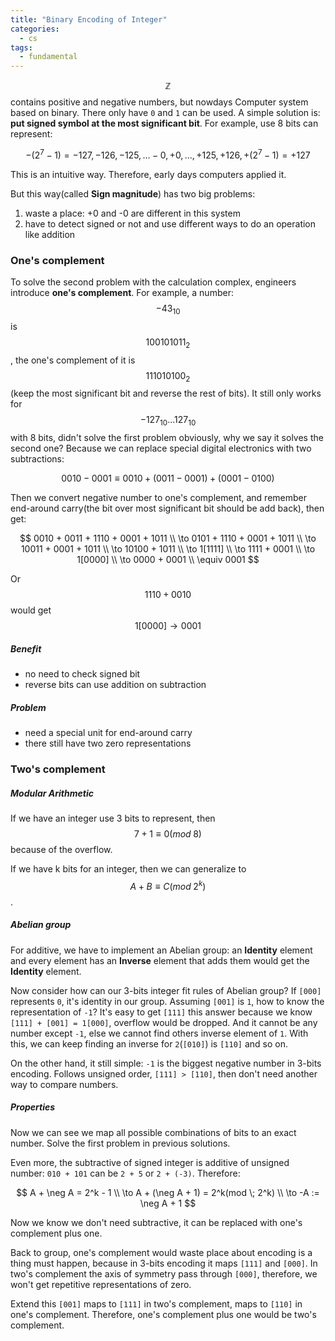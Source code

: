 ```yaml
---
title: "Binary Encoding of Integer"
categories:
  - cs
tags:
  - fundamental
---
```


$$\mathbb{Z}$$ contains positive and negative numbers, but nowdays Computer system based on binary. There only have `0` and `1` can be used. A simple solution is: **put signed symbol at the most significant bit**. For example, use 8 bits can represent:

$$
-(2^7 - 1) = -127, -126, -125, … -0, +0, …, +125, +126, +(2^7 - 1) = +127
$$

This is an intuitive way. Therefore, early days computers applied it.

But this way(called **Sign magnitude**) has two big problems:

1. waste a place: +0 and -0 are different in this system
2. have to detect signed or not and use different ways to do an operation like addition

### One's complement

To solve the second problem with the calculation complex, engineers introduce **one's complement**. For example, a number: $$-43_{10}$$ is $$100101011_2$$, the one's complement of it is $$111010100_2$$(keep the most significant bit and reverse the rest of bits). It still only works for $$-127_{10} ... 127_{10}$$ with 8 bits, didn't solve the first problem obviously, why we say it solves the second one? Because we can replace special digital electronics with two subtractions:

$$
0010 - 0001 \equiv 0010 + (0011 - 0001) + (0001 - 0100)
$$

Then we convert negative number to one's complement, and remember end-around carry(the bit over most significant bit should be add back), then get:

$$
0010 + 0011 + 1110 + 0001 + 1011
\\
\to 0101 + 1110 + 0001 + 1011
\\
\to 10011 + 0001 + 1011
\\
\to 10100 + 1011
\\
\to 1[1111]
\\
\to 1111 + 0001
\\
\to 1[0000]
\\
\to 0000 + 0001
\\
\equiv 0001
$$

Or $$1110 + 0010$$ would get $$1[0000] \to 0001$$

##### Benefit

- no need to check signed bit
- reverse bits can use addition on subtraction

##### Problem

- need a special unit for end-around carry
- there still have two zero representations

### Two's complement

##### Modular Arithmetic

If we have an integer use 3 bits to represent, then $$7 + 1 \equiv 0(mod \; 8)$$ because of the overflow.

If we have k bits for an integer, then we can generalize to $$A + B \equiv C(mod \; 2^k)$$.

##### Abelian group

For additive, we have to implement an Abelian group: an **Identity** element and every element has an **Inverse** element that adds them would get the **Identity** element.

Now consider how can our 3-bits integer fit rules of Abelian group? If `[000]` represents `0`, it's identity in our group. Assuming `[001]` is `1`, how to know the representation of `-1`? It's easy to get `[111]` this answer because we know `[111] + [001] = 1[000]`, overflow would be dropped. And it cannot be any number except `-1`, else we cannot find others inverse element of `1`. With this, we can keep finding an inverse for `2`(`[010]`) is `[110]` and so on.

On the other hand, it still simple: `-1` is the biggest negative number in 3-bits encoding. Follows unsigned order, `[111] > [110]`, then don't need another way to compare numbers.

##### Properties

Now we can see we map all possible combinations of bits to an exact number. Solve the first problem in previous solutions.

Even more, the subtractive of signed integer is additive of unsigned number: `010 + 101` can be `2 + 5` or `2 + (-3)`. Therefore:

$$
A + \neg A = 2^k - 1
\\
\to A + (\neg A + 1) = 2^k(mod \; 2^k)
\\
\to -A := \neg A + 1
$$

Now we know we don't need subtractive, it can be replaced with one's complement plus one.

Back to group, one's complement would waste place about encoding is a thing must happen, because in 3-bits encoding it maps `[111]` and `[000]`. In two's complement the axis of symmetry pass through `[000]`, therefore, we won't get repetitive representations of zero.

Extend this `[001]` maps to `[111]` in two's complement, maps to `[110]` in one's complement. Therefore, one's complement plus one would be two's complement.

